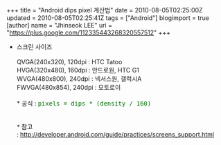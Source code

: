+++
title = "Android dips pixel 계산법"
date = 2010-08-05T02:25:00Z
updated = 2010-08-05T02:25:41Z
tags = ["Android"]
blogimport = true 
[author]
	name = "Jhinseok LEE"
	uri = "https://plus.google.com/112335443268320557512"
+++

* 스크린 사이즈<br /><br />QVGA(240x320), 120dpi : HTC Tatoo<br />HVGA(320x480), 160dpi : 안드로원, HTC G1<br />WVGA(480x800), 240dpi : 넥서스원, 갤럭시A<br />FWVGA(480x854), 240dpi : 모토로이<br /><br />* 공식 :&nbsp;<span class="Apple-style-span" style="color: #007000; font-family: monospace;">pixels = dips * (density / 160)</span><br /><span class="Apple-style-span" style="color: #007000; font-family: monospace;"><br /></span><br /><span class="Apple-style-span" style="color: #007000; font-family: monospace;"><span class="Apple-style-span" style="color: black; font-family: Gulim;">* 참고 :&nbsp;</span></span><a href="http://developer.android.com/guide/practices/screens_support.html">http://developer.android.com/guide/practices/screens_support.html</a>
